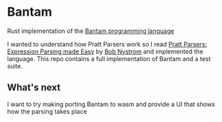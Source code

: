 # Bantam

Rust implementation of the [Bantam programming language](https://github.com/munificent/bantam)

I wanted to understand how Pratt Parsers work so I read [Pratt Parsers: Expression Parsing made Easy](https://journal.stuffwithstuff.com/2011/03/19/pratt-parsers-expression-parsing-made-easy/) by [Bob Nystrom](https://github.com/munificent) and implemented the language. This repo contains a full implementation of Bantam and a test suite.

## What's next

I want to try making porting Bantam to wasm and provide a UI that shows how the parsing takes place
